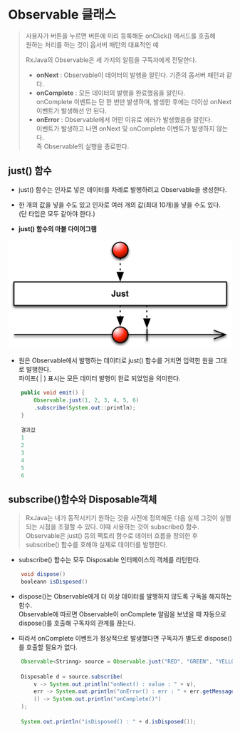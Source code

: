 # Observable 클래스

> 사용자가 버튼을 누르면 버튼에 미리 등록해둔 onClick\(\) 메서드를 호출해  
> 원하는 처리를 하는 것이 옵서버 패턴의 대표적인 예
>
> RxJava의 Observable은 세 가지의 알림을 구독자에게 전달한다.
>
> * **onNext** : Observable이 데이터의 발행을 알린다. 기존의 옵서버 패턴과 같다.
> * **onComplete** : 모든 데이터의 발행을 완료했음을 알린다.  
>   onComplete 이벤트는 단 한 번만 발생하며, 발생한 후에는 더이상 onNext 이벤트가 발생해선 안 된다.
> * **onError** : Observable에서 어떤 이유로 에러가 발생했음을 알린다.  
>   이벤트가 발생하고 나면 onNext 및 onComplete 이벤트가 발생하지 않는다.  
>   즉 Observable의 실행을 종료한다.

## just\(\) 함수

* just\(\) 함수는 인자로 넣은 데이터를 차례로 발행하려고 Observable을 생성한다.
* 한 개의 값을 넣을 수도 있고 인자로 여러 개의 값\(최대 10개\)을 넣을 수도 있다.  
  \(단 타입은 모두 같아야 한다.\)

* **just\(\) 함수의 마블 다이어그램**

![just](/assets/just.c.png)

* 원은 Observable에서 발행하는 데이터로 just\(\) 함수를 거치면 입력한 원을 그대로 발행한다.  
  파이프\( \| \) 표시는 모든 데이터 발행이 완료 되었엄을 의미한다.

```Java
    public void emit() {
        Observable.just(1, 2, 3, 4, 5, 6)
        .subscribe(System.out::println);    
    }

    결과값
    1
    2
    3
    4
    5
    6
```


## subscribe\(\)함수와 Disposable객체

> RxJava는 내가 동작시키기 원하는 것을 사전에 정의해둔 다음 실제 그것이 실행되는 시점을 조절할 수 있다. 이때 사용하는 것이 subscribe\(\) 함수. Observable은 just\(\) 등의 팩토리 함수로 데이터 흐름을 정의한 후 subscribe\(\) 함수를 호해야 실제로 데이터를 발행한다.

* subscribe\(\) 함수는 모두 Disposable 인터페이스의 객체를 리턴한다.

```java
    void dispose()
    booleann isDisposed()
```

* dispose\(\)는 Observable에게 더 이상 데이터를 발행하지 않도록 구독을 해지하는 함수.  
  Observable에 따르면 Observable이 onComplete 알림을 보냈을 때 자동으로 dispose\(\)를 호출해 구독자의 관계를 끊는다.

* 따라서 onComplete 이벤트가 정상적으로 발생했다면 구독자가 별도로 dispose\(\)를 호출할 필요가 없다.

```java
    Observable<Strinng> source = Observable.just("RED", "GREEN", "YELLOW");

    Disposable d = source.subscribe(
        v -> System.out.println("onNext() : value : " + v),
        err -> System.out.println("onError() : err : " + err.getMessage()),
        () -> System.out.println("onComplete()")
    );

    System.out.println("isDisposed() : " + d.isDisposed());
```









